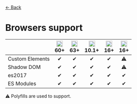 [← Back](../README.md)

# Browsers support

<table>
  <thead>
    <th></th>
    <th><center><img width="20px" src="https://raw.githubusercontent.com/alrra/browser-logos/master/src/chrome/chrome_32x32.png" title="Chrome" /><br/>60+</center></th>
    <th><center><img width="20px" src="https://raw.githubusercontent.com/alrra/browser-logos/master/src/firefox/firefox_32x32.png" title="Firefox" /><br/>63+</center></th>
    <th><center><img width="20px" src="https://raw.githubusercontent.com/alrra/browser-logos/master/src/safari/safari_32x32.png" title="Safari" /><br/>10.1+</center></th>
    <th><center><img width="20px" src="https://raw.githubusercontent.com/alrra/browser-logos/master/src/edge/edge_32x32.png" title="Edge" /><br/>16+</center></th>
    <th><center><img width="20px" src="https://raw.githubusercontent.com/alrra/browser-logos/master/src/archive/edge_12-18/edge_12-18_32x32.png" title="Edge" /><br/>16+</center></th>
  </thead>
  <tbody>
    <tr>
      <td>Custom Elements</td>
      <td><center>✔</center></td>
      <td><center>✔</center></td>
      <td><center>✔</center></td>
      <td><center>✔</center></td>
      <td><center>⚠</center></td>
    </tr>
    <tr>
      <td>Shadow DOM</td>
      <td><center>✔</center></td>
      <td><center>✔</center></td>
      <td><center>✔</center></td>
      <td><center>✔</center></td>
      <td><center>⚠</center></td>
    </tr>
    <tr>
      <td>es2017</td>
      <td><center>✔</center></td>
      <td><center>✔</center></td>
      <td><center>✔</center></td>
      <td><center>✔</center></td>
      <td><center>✔</center></td>
    </tr>
    <tr>
      <td>ES Modules</td>
      <td><center>✔</center></td>
      <td><center>✔</center></td>
      <td><center>✔</center></td>
      <td><center>✔</center></td>
      <td><center>✔</center></td>
    </tr>
  </tbody>
</table>

⚠ Polyfills are used to support.
